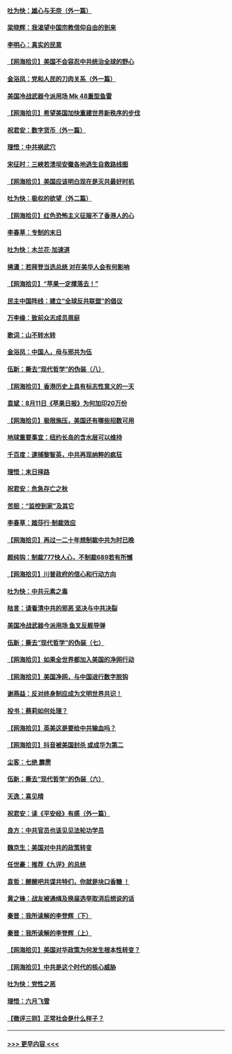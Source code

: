 #### [吐为快：雄心与无奈（外一篇）](../pages/nsc993/n12338132.md?t=08180302) 
#### [梁晓辉：我渴望中国宗教信仰自由的到来](../pages/nsc993/n12336657.md?t=08180302) 
#### [李明心：真实的民意](../pages/nsc993/n12336089.md?t=08180302) 
#### [【网海拾贝】美国不会容忍中共统治全球的野心](../pages/nsc993/n12336063.md?t=08180302) 
#### [金浴凤：党和人民的刀肉关系（外一篇）](../pages/nsc993/n12335834.md?t=08180302) 
#### [美国冷战武器今派用场 Mk 48重型鱼雷](../pages/nsc993/n12335354.md?t=08180302) 
#### [【网海拾贝】希望美国加快重建世界新秩序的步伐](../pages/nsc993/n12334224.md?t=08180302) 
#### [祝君安：数字货币（外一篇）](../pages/nsc993/n12334186.md?t=08180302) 
#### [理悟：中共祸武穴](../pages/nsc993/n12333962.md?t=08180302) 
#### [宋征时：三峡若溃坝安徽各地逃生自救路线图](../pages/nsc993/n12332450.md?t=08180302) 
#### [【网海拾贝】美国应该明白现在是灭共最好时机](../pages/nsc993/n12332313.md?t=08180302) 
#### [吐为快：极权的欲望（外二篇）](../pages/nsc993/n12332089.md?t=08180302) 
#### [【网海拾贝】红色恐怖主义征服不了香港人的心](../pages/nsc993/n12329296.md?t=08180302) 
#### [李春草：专制的末日](../pages/nsc993/n12329079.md?t=08180302) 
#### [吐为快：木兰花‧加速道](../pages/nsc993/n12327366.md?t=08180302) 
#### [拂潇：若拜登当选总统 对在美华人会有何影响](../pages/nsc993/n12295996.md?t=08180302) 
#### [【网海拾贝】“苹果一定撑落去！”](../pages/nsc993/n12326784.md?t=08180302) 
#### [民主中国阵线：建立“全球反共联盟”的倡议](../pages/nsc993/n12324177.md?t=08180302) 
#### [万李缘：致前众志成员周庭](../pages/nsc993/n12324635.md?t=08180302) 
#### [歌词：山不转水转](../pages/nsc993/n12324599.md?t=08180302) 
#### [金浴凤：中国人，毋与邪共为伍](../pages/nsc993/n12324257.md?t=08180302) 
#### [伍新：撕去“现代哲学”的伪装（八）](../pages/nsc993/n12324188.md?t=08180302) 
#### [【网海拾贝】香港历史上具有标志性意义的一天](../pages/nsc993/n12324021.md?t=08180302) 
#### [袁斌：8月11日《苹果日报》为何加印20万份](../pages/nsc993/n12323955.md?t=08180302) 
#### [【网海拾贝】极限施压，美国还有哪些招数可用](../pages/nsc993/n12322512.md?t=08180302) 
#### [地球重要事宜：纽约长岛的含水层可以维持](../pages/nsc993/n12321844.md?t=08180302) 
#### [千百度：逮捕黎智英，中共再现纳粹的疯狂](../pages/nsc993/n12321777.md?t=08180302) 
#### [理悟：末日择路](../pages/nsc993/n12320812.md?t=08180302) 
#### [祝君安：危急存亡之秋](../pages/nsc993/n12320795.md?t=08180302) 
#### [苦胆：“监控到家”及其它](../pages/nsc993/n12320751.md?t=08180302) 
#### [李春草：踏莎行·制裁效应](../pages/nsc993/n12318290.md?t=08180302) 
#### [【网海拾贝】再过一二十年想制裁中共为时已晚](../pages/nsc993/n12318195.md?t=08180302) 
#### [颜纯钩：制裁777快人心，不制裁689若有所憾](../pages/nsc993/n12316912.md?t=08180302) 
#### [【网海拾贝】川普政府的信心和行动方向](../pages/nsc993/n12316673.md?t=08180302) 
#### [吐为快：中共元素之毒](../pages/nsc993/n12316547.md?t=08180302) 
#### [陆言：请看清中共的邪恶 坚决与中共决裂](../pages/nsc993/n12315784.md?t=08180302) 
#### [美国冷战武器今派用场 鱼叉反舰导弹](../pages/nsc993/n12316258.md?t=08180302) 
#### [伍新：撕去“现代哲学”的伪装（七）](../pages/nsc993/n12315846.md?t=08180302) 
#### [【网海拾贝】如果全世界都加入美国的净网行动](../pages/nsc993/n12315588.md?t=08180302) 
#### [【网海拾贝】美国净网，与中国进行数字脱钩](../pages/nsc993/n12312813.md?t=08180302) 
#### [谢燕益：反对终身制应成为文明世界共识！](../pages/nsc993/n12310465.md?t=08180302) 
#### [投书：蔡莉如何处理？](../pages/nsc993/n12310224.md?t=08180302) 
#### [【网海拾贝】英美这是要给中共输血吗？](../pages/nsc993/n12307646.md?t=08180302) 
#### [【网海拾贝】抖音被美国封杀 或成华为第二](../pages/nsc993/n12305277.md?t=08180302) 
#### [尘客：七绝 霹雳](../pages/nsc993/n12304053.md?t=08180302) 
#### [伍新：撕去“现代哲学”的伪装（六）](../pages/nsc993/n12303243.md?t=08180302) 
#### [天逸：喜见晴](../pages/nsc993/n12303226.md?t=08180302) 
#### [祝君安：读《平安经》有感（外一篇）](../pages/nsc993/n12303170.md?t=08180302) 
#### [良方：中共官员也该见见法轮功学员](../pages/nsc993/n12302985.md?t=08180302) 
#### [魏京生：美国对中共的政策转变](../pages/nsc993/n12302929.md?t=08180302) 
#### [任世豪：推荐《九评》的总统](../pages/nsc993/n12302838.md?t=08180302) 
#### [袁哲：醒醒吧共谍共特们，你就是块口香糖 ！](../pages/nsc993/n12302678.md?t=08180302) 
#### [黄之锋：战友被通缉及换届选举取消后想说的话](../pages/nsc993/n12302681.md?t=08180302) 
#### [秦晋：我所读解的李登辉（下）](../pages/nsc993/n12302171.md?t=08180302) 
#### [秦晋：我所读解的李登辉（上）](../pages/nsc993/n12301979.md?t=08180302) 
#### [【网海拾贝】美国对华政策为何发生根本性转变？](../pages/nsc993/n12302091.md?t=08180302) 
#### [【网海拾贝】中共是这个时代的核心威胁](../pages/nsc993/n12300541.md?t=08180302) 
#### [吐为快：党性之恶](../pages/nsc993/n12300263.md?t=08180302) 
#### [理悟：六月飞雪](../pages/nsc993/n12300243.md?t=08180302) 
#### [【微评三则】正常社会是什么样子？](../pages/nsc993/n12300228.md?t=08180302) 

----
#### [ >>> 更早内容 <<< ](../indexes/nsc993-earlier.md)
